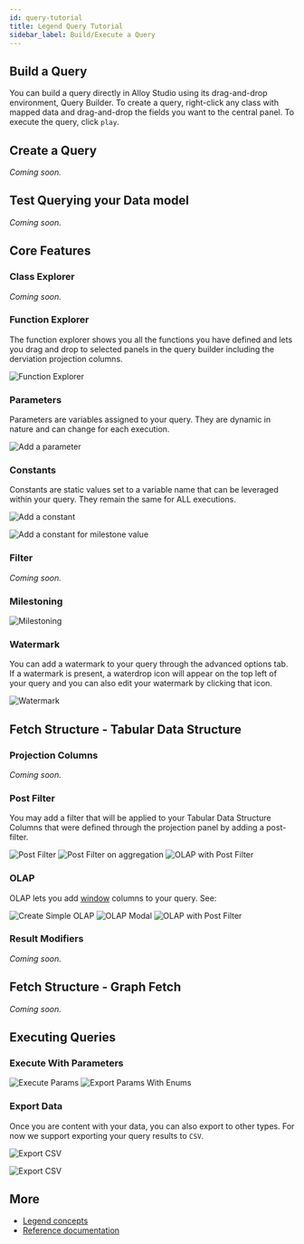 ```yaml
---
id: query-tutorial
title: Legend Query Tutorial
sidebar_label: Build/Execute a Query 
---
```


## Build a Query
You can build a query directly in Alloy Studio using its drag-and-drop environment, Query Builder. To create a query, right-click any class with mapped data and drag-and-drop the fields you want to the central panel. To execute the query, click `play`. 

## Create a Query

_Coming soon._

## Test Querying your Data model

_Coming soon._

## Core Features

### Class Explorer 

_Coming soon._

### Function Explorer
The function explorer shows you all the functions you have defined and lets you drag and drop to selected panels in the query builder including the derviation projection columns.  

![Function Explorer](../assets/query-builder/function-explorer.gif)

### Parameters 
Parameters are variables assigned to your query. They are dynamic in nature and can change for each execution.

![Add a parameter](../assets/query-builder/params.gif)

### Constants
Constants are static values set to a variable name that can be leveraged within your query. They remain the same for ALL executions.

![Add a constant](../assets/query-builder/constants-simple.gif)

![Add a constant for milestone value](../assets/query-builder/constants-milestoning.gif)


### Filter
_Coming soon._

### Milestoning 

![Milestoning](../assets/query-builder/milestoning.gif)
### Watermark

You can add a watermark to your query through the advanced options tab. If a watermark is present, a waterdrop icon will appear on the top left of your query and you can also edit your watermark by clicking that icon. 

![Watermark](../assets/query-builder/watermark.gif)


## Fetch Structure - Tabular Data Structure 

### Projection Columns

_Coming soon._

### Post Filter
You may add a filter that will be applied to your Tabular Data Structure Columns that were defined through the projection panel by adding a post-filter.


![Post Filter](../assets/query-builder/post-filter-simple.gif)
![Post Filter on aggregation](../assets/query-builder/post-filter-aggregation.gif)
![OLAP with Post Filter](../assets/query-builder/post-filter-derived.gif)

### OLAP
OLAP lets you add [window](https://mode.com/sql-tutorial/sql-window-functions/) columns to your query. 
See: 

![Create Simple OLAP](../assets/query-builder/olap-simple.gif)
![OLAP Modal](../assets/query-builder/olap-create-modal.gif)
![OLAP with Post Filter](../assets/query-builder/olap-post-filter.gif)

### Result Modifiers

_Coming soon._

## Fetch Structure - Graph Fetch 

_Coming soon._

## Executing Queries

### Execute With Parameters

![Execute Params](../assets/query-builder/execute-params.gif)
![Export Params With Enums](../assets/query-builder/execute-params-enums.gif)

### Export Data

Once you are content with your data, you can also export to other types. For now we support exporting your query results to `CSV`.


![Export CSV](../assets/query-builder/export-csv.gif)

![Export CSV](../assets/query-builder/export-csv-params.gif)

## More
- [Legend concepts](../concepts/legend-concepts)
- [Reference documentation](../reference/legend-language)
